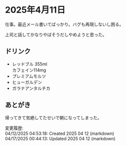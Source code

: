# 2025年4月11日

仕事。最近メール書いてばっかり。バグも再現しないし困る。

上司と話してかなりやばそうだしやめようと思った。

## ドリンク

- レッドブル 355ml  
カフェイン114mg
- プレミアムモルツ
- ヒューガルデン
- ガラナアンタルチカ

## あとがき

帰ってきて気絶してたせいで朝になってしまった。

変更履歴:  
04/12/2025 04:53:18: Created 2025 04 12 (markdown)  
04/17/2025 00:44:13: Updated 2025 04 12 (markdown)  
